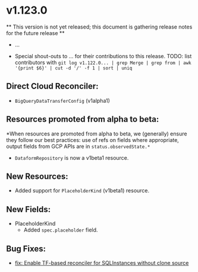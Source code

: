 # v1.123.0

** This version is not yet released; this document is gathering release notes for the future release **

* ...

* Special shout-outs to ... for their
  contributions to this release.
TODO: list contributors with `git log v1.122.0... | grep Merge | grep from | awk '{print $6}' | cut -d '/' -f 1 | sort | uniq`

## Direct Cloud Reconciler:

* `BigQueryDataTransferConfig` (v1alpha1)

## Resources promoted from alpha to beta:

*When resources are promoted from alpha to beta, we (generally) ensure they follow our best practices: use of refs on fields where appropriate,
output fields from GCP APIs are in `status.observedState.*`

* `DataformRepository` is now a v1beta1 resource.

## New Resources:

* Added support for `PlaceholderKind` (v1beta1) resource.

## New Fields:

* PlaceholderKind
  * Added `spec.placeholder` field.

## Bug Fixes:

* [fix: Enable TF-based reconciler for SQLInstances without clone source](https://github.com/GoogleCloudPlatform/k8s-config-connector/pull/2731)
